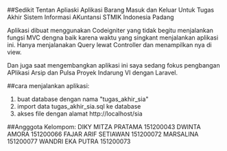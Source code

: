 ##Sedikit Tentan Apliaski
Aplikasi Barang Masuk dan Keluar Untuk Tugas Akhir Sistem Informasi AKuntansi STMIK Indonesia Padang

Aplikasi dibuat menggunakan Codeigniter yang tidak begitu menjalankan fungsi MVC dengna baik karena waktu yang singkant menjalankan aplikasi ini. Hanya menjalanakan Query lewat Controller dan menampilkan nya di view. 

Dan juga saat mengembangkan aplikasi ini saya sedang fokus pengbangan APlikasi Arsip dan Pulsa Proyek Indarung VI dengan Laravel.

##cara menjalankan aplikasi:
1. buat database dengan nama "tugas_akhir_sia"
2. import data tugas_akhir_sia.sql ke database
3. akses file dengan alamat http://localhost/sia

##Angggota Kelompom:
DIKY MITZA PRATAMA		151200043
DWINTA AMORA			151200066
FAJAR ARIF SETIAWAN		151200072
MARSALINA				151200077
WANDRI EKA PUTRA		151200073




